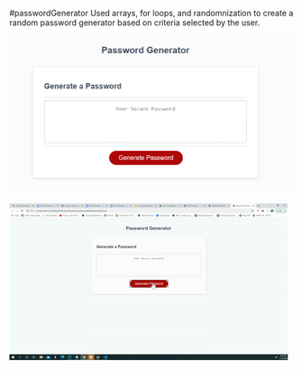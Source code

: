 #passwordGenerator
Used arrays, for loops, and randomnization to create a random password generator
based on criteria selected by the user.

![Screenshot](passwordGeneratorHome.PNG)

![Demo](passwordGeneratorDemo.gif)
